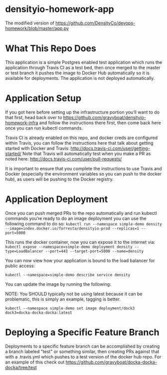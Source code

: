 # densityio-homework-app
The modified version of
https://github.com/DensityCo/devops-homework/blob/master/app.py

# What This Repo Does

This application is a simple Postgres enabled test application which runs the
application through Travis CI as a test bed, then once merged to the master or
test branch it pushes the image to Docker Hub automatically so it is available
for deployments. The application is not deployed automatically.

# Application Setup

If you got here before setting up the infrastructure portion you’ll want to do
that first, head back over to
https://github.com/gravyboat/densityio-homework-infra and follow the
instructions there first, then come back here once you can run kubectl
commands.

Travis CI is already enabled on this repo, and docker creds are configured
within Travis, you can follow the instructions here that talk about getting
started with Docker and Travis: http://docs.travis-ci.com/user/getting-started/
Note that Travis will automatically test when you make a PR as noted here:
http://docs.travis-ci.com/user/pull-requests/

It is important to ensure that you complete the instructions to use Travis and
Docker (especially the environment variables so you can push to the docker
hub), as users will be pushing to the Docker registry.

# Application Deployment

Once you can push merged PRs to the repo automatically and run kubectl
commands you’re ready to do an image deployment you can use the following
command to do so:
`kubectl run --namespace simple-demo density --image=index.docker.io/forresta/densityio-prod --replicas=1 --port=5000`

This runs the docker container, now you can expose it to the internet via:
`kubectl expose --namespace=simple-demo deployment density --type=LoadBalancer --port=443 --target-port=5000 --name=density`

You can now view how your application is bound to the load balancer for public access:

`kubectl --namespace=simple-demo describe service density`

You can update the image by running the following:

NOTE: You SHOULD typically not be using latest because it can be problematic,
this is simply an example, tagging is better.

`kubectl --namespace simple-demo set image deployment/dock3 dock3=docka-docka-docka:latest`

# Deploying a Specific Feature Branch

Deployments to a specific feature branch can be accomplished by creating a
branch labeled "test" or something similar, then creating PRs against that
with a .travis.yml which pushes to a test version of the docker hub repo.
For an example of this check out
https://github.com/gravyboat/docka-docka-docka/tree/test